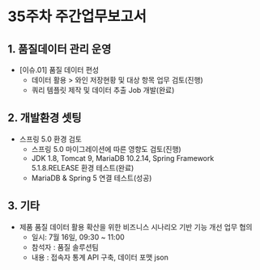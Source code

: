 # 35주차 주간업무보고서

## 1. 품질데이터 관리 운영
- [이슈.01] 품질 데이터 편성
  - 데이터 활용 > 와인 저장현황 및 대상 항목 업무 검토(진행)
  - 쿼리 템플릿 제작 및 데이터 추출 Job 개발(완료)

## 2. 개발환경 셋팅
- 스프링 5.0 환경 검토
	- 스프링 5.0 마이그레이션에 따른 영향도 검토(진행)
	- JDK 1.8, Tomcat 9, MariaDB 10.2.14, Spring Framework 5.1.8.RELEASE 환경 테스트(완료)
	- MariaDB & Spring 5 연결 테스트(성공)

## 3. 기타
- 제품 품질 데이터 활용 확산을 위한 비즈니스 시나리오 기반 기능 개선 업무 협의
	- 일시: 7월 16일, 09:30 ~ 11:00
	- 참석자 : 품질 솔루션팀
	- 내용 : 접속자 통계 API 구축, 데이터 포맷 json
